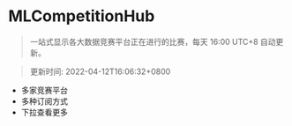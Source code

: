 # MLCompetitionHub

> 一站式显示各大数据竞赛平台正在进行的比赛，每天 16:00 UTC+8 自动更新。
  
> 更新时间: 2022-04-12T16:06:32+0800 

* 多家竞赛平台
* 多种订阅方式
* 下拉查看更多
